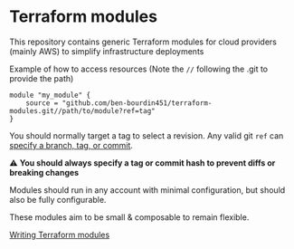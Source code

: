 # Terraform modules

This repository contains generic Terraform modules for cloud providers (mainly AWS) to simplify infrastructure deployments

Example of how to access resources (Note the `//` following the .git to provide the path)
```
module "my_module" {
	source = "github.com/ben-bourdin451/terraform-modules.git//path/to/module?ref=tag"
}
```

You should normally target a tag to select a revision. Any valid git `ref` can [specify a branch, tag, or commit](https://www.terraform.io/docs/modules/sources.html#selecting-a-revision).

:warning: __You should always specify a tag or commit hash to prevent diffs or breaking changes__

Modules should run in any account with minimal configuration, but should also be fully configurable.

These modules aim to be small & composable to remain flexible.

[Writing Terraform modules](https://www.terraform.io/docs/modules/create.html)

